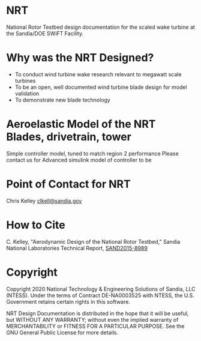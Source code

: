 # NRT
National Rotor Testbed design documentation for the scaled wake turbine at the Sandia/DOE SWiFT Facility.

# Why was the NRT Designed?
- To conduct wind turbine wake research relevant to megawatt scale turbines
- To be an open, well documented wind turbine blade design for model validation
- To demonstrate new blade technology

# Aeroelastic Model of the NRT Blades, drivetrain, tower
Simple controller model, tuned to match region 2 performance
Please contact us for Advanced simulink model of controller to be 

# Point of Contact for NRT
Chris Kelley
clkell@sandia.gov

# How to Cite
C. Kelley, "Aerodynamic Design of the National Rotor Testbed," Sandia National Laboratories Technical Report, [SAND2015-8989](https://www.osti.gov/biblio/1346410-aerodynamic-design-national-rotor-testbed)

# Copyright
Copyright 2020 National Technology & Engineering Solutions of Sandia, 
LLC (NTESS). Under the terms of Contract DE-NA0003525 with NTESS, the U.S. 
Government retains certain rights in this software.
 
NRT Design Documentation is distributed in the hope that it will be useful, but WITHOUT ANY 
WARRANTY; without even the implied warranty of MERCHANTABILITY or FITNESS FOR A 
PARTICULAR PURPOSE.  See the GNU General Public License for more details.
